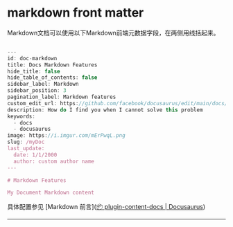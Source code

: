 # markdown front matter

Markdown文档可以使用以下Markdown前端元数据字段，在两侧用线括起来。

```javascript

---
id: doc-markdown
title: Docs Markdown Features
hide_title: false
hide_table_of_contents: false
sidebar_label: Markdown
sidebar_position: 3
pagination_label: Markdown features
custom_edit_url: https://github.com/facebook/docusaurus/edit/main/docs/api-doc-markdown.md
description: How do I find you when I cannot solve this problem
keywords:
  - docs
  - docusaurus
image: https://i.imgur.com/mErPwqL.png
slug: /myDoc
last_update:
  date: 1/1/2000
  author: custom author name
---

# Markdown Features

My Document Markdown content
```

具体配置参见 [Markdown 前言]([📦 plugin-content-docs | Docusaurus](https://docusaurus.io/zh-CN/docs/next/api/plugins/@docusaurus/plugin-content-docs#markdown-front-matter))

---


